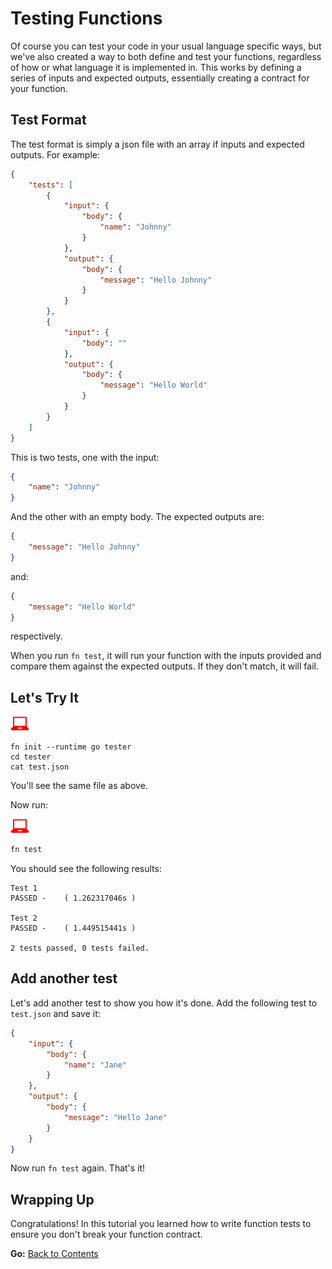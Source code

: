 # Testing Functions

Of course you can test your code in your usual language specific ways, but we've also created a way to
both define and test your functions, regardless of how or what language it is implemented in. This works
by defining a series of inputs and expected outputs, essentially creating a contract for your function.

## Test Format

The test format is simply a json file with an array if inputs and expected outputs. For example:

```json
{
    "tests": [
        {
            "input": {
                "body": {
                    "name": "Johnny"
                }
            },
            "output": {
                "body": {
                    "message": "Hello Johnny"
                }
            }
        },
        {
            "input": {
                "body": ""
            },
            "output": {
                "body": {
                    "message": "Hello World"
                }
            }
        }
    ]
}
```

This is two tests, one with the input:

```json
{
    "name": "Johnny"
}
```

And the other with an empty body. The expected outputs are:

```json
{
    "message": "Hello Johnny"
}
```

and:

```json
{
    "message": "Hello World"
}
```

respectively.

When you run `fn test`, it will run your function with the inputs provided
and compare them against the expected outputs. If they don't match, it will fail.

## Let's Try It

![user input](../images/userinput.png)

```
fn init --runtime go tester
cd tester
cat test.json
```

You'll see the same file as above. 

Now run:

![user input](../images/userinput.png)

```sh
fn test
```

You should see the following results:

```
Test 1
PASSED -    ( 1.262317046s )

Test 2
PASSED -    ( 1.449515441s )

2 tests passed, 0 tests failed.
```

## Add another test

Let's add another test to show you how it's done. Add the following test to `test.json` and save it:

```json
{
    "input": {
        "body": {
            "name": "Jane"
        }
    },
    "output": {
        "body": {
            "message": "Hello Jane"
        }
    }
}
```

Now run `fn test` again. That's it!

## Wrapping Up

Congratulations! In this tutorial you learned how to write function tests to ensure you don't break your function contract.

**Go:** [Back to Contents](../README.md)
